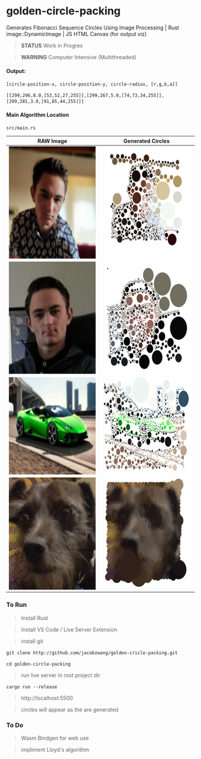# golden-circle-packing
Generates Fibonacci Sequence Circles Using Image Processing | Rust image::DynamicImage | JS HTML Canvas (for output viz)
> **STATUS** Work in Progres

> **WARNING** Computer Intensive (Multithreaded)

#### Output:
```
[circle-position-x, circle-position-y, circle-radius, [r,g,b,a]]
```
```
[[299,296,8.0,[53,52,27,255]],[299,267,5.0,[74,73,34,255]],[299,281,3.0,[91,85,44,255]]]
```

#### Main Algorithm Location
```
src/main.rs
```

RAW Image             | Generated Circles
:-------------------------:|:-------------------------:
<img src="https://github.com/JacobZwang/golden-circle-packing/blob/main/examples/portrait_2.png?raw=true" width="330" height="300" /> | <img src="https://github.com/JacobZwang/golden-circle-packing/blob/main/examples/portrait_2_circles.png?raw=true" width="320" height="300"/>
<img src="https://github.com/JacobZwang/golden-circle-packing/blob/main/examples/portrait.png?raw=true" width="300" height="300"/> |  <img src="https://github.com/JacobZwang/golden-circle-packing/blob/main/examples/portrait_circles.png?raw=true" width="330" height="300" />
<img src="https://github.com/JacobZwang/golden-circle-packing/blob/main/examples/lambo.jpg?raw=true" width="350" height="260" /> | <img src="https://github.com/JacobZwang/golden-circle-packing/blob/main/examples/lambo_circles.png?raw=true" width="350" height="260"/>
<img src="https://github.com/JacobZwang/golden-circle-packing/blob/main/examples/dog.jpg?raw=true" width="300" height="300"/> |  <img src="https://github.com/JacobZwang/golden-circle-packing/blob/main/examples/dog_circles.png?raw=true" width="330" height="300" />

### To Run
> Install Rust

> Install VS Code / Live Server Extension

> install git
```
git clone http://github.com/jacobzwang/golden-cricle-packing.git
```
```
cd golden-circle-packing
```
> run live server in root project dir
```
cargo run --release
```
> http://localhost:5500

> circles will appear as the are generated

### To Do
> Wasm Bindgen for web use

> impliment Lloyd's algorithm
